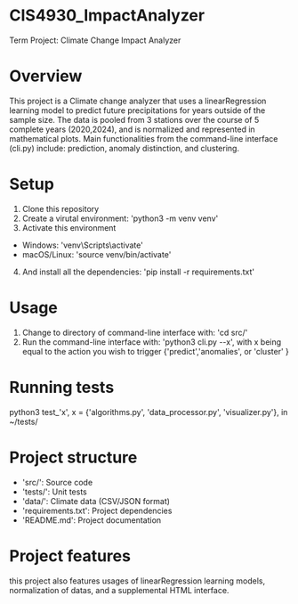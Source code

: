 # CIS4930_ImpactAnalyzer
Term Project: Climate Change Impact Analyzer

# Overview
This project is a Climate change analyzer that uses a linearRegression learning model to predict future precipitations for years outside of the sample size. The data is pooled from 3 stations over the course of 5 complete years (2020,2024), and is normalized and represented in mathematical plots. Main functionalities from the command-line interface (cli.py) include: prediction, anomaly distinction, and clustering.

# Setup
1. Clone this repository
2. Create a virutal environment: 'python3 -m venv venv'
3. Activate this environment
  - Windows: 'venv\Scripts\activate'
  - macOS/Linux: 'source venv/bin/activate'
4. And install all the dependencies: 'pip install -r requirements.txt'

# Usage
1. Change to directory of command-line interface with: 'cd src/'
2. Run the command-line interface with: 'python3 cli.py --x', with x being equal to the action you wish to trigger {'predict','anomalies', or 'cluster' }

# Running tests
python3 test_'x', x = {'algorithms.py', 'data_processor.py', 'visualizer.py'}, in ~/tests/

# Project structure
- 'src/': Source code
- 'tests/': Unit tests
- 'data/': Climate data (CSV/JSON format)
- 'requirements.txt': Project dependencies
- 'README.md': Project documentation

# Project features
this project also features usages of linearRegression learning models, normalization of datas, and a supplemental HTML interface.
